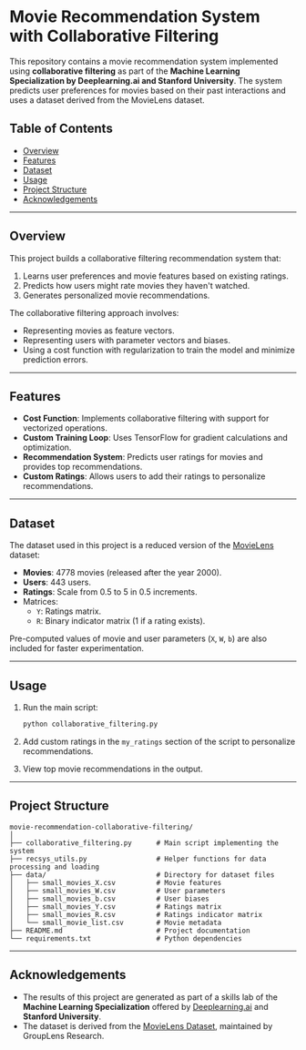 # Movie Recommendation System with Collaborative Filtering

This repository contains a movie recommendation system implemented using **collaborative filtering** as part of the **Machine Learning Specialization by Deeplearning.ai and Stanford University**. The system predicts user preferences for movies based on their past interactions and uses a dataset derived from the MovieLens dataset.

## Table of Contents
- [Overview](#overview)
- [Features](#features)
- [Dataset](#dataset)
- [Usage](#usage)
- [Project Structure](#project-structure)
- [Acknowledgements](#acknowledgements)

---

## Overview
This project builds a collaborative filtering recommendation system that:
1. Learns user preferences and movie features based on existing ratings.
2. Predicts how users might rate movies they haven't watched.
3. Generates personalized movie recommendations.

The collaborative filtering approach involves:
- Representing movies as feature vectors.
- Representing users with parameter vectors and biases.
- Using a cost function with regularization to train the model and minimize prediction errors.

---

## Features
- **Cost Function**: Implements collaborative filtering with support for vectorized operations.
- **Custom Training Loop**: Uses TensorFlow for gradient calculations and optimization.
- **Recommendation System**: Predicts user ratings for movies and provides top recommendations.
- **Custom Ratings**: Allows users to add their ratings to personalize recommendations.

---

## Dataset
The dataset used in this project is a reduced version of the [MovieLens](https://grouplens.org/datasets/movielens/latest/) dataset:
- **Movies**: 4778 movies (released after the year 2000).
- **Users**: 443 users.
- **Ratings**: Scale from 0.5 to 5 in 0.5 increments.
- Matrices:
  - `Y`: Ratings matrix.
  - `R`: Binary indicator matrix (1 if a rating exists).

Pre-computed values of movie and user parameters (`X`, `W`, `b`) are also included for faster experimentation.

---

## Usage
1. Run the main script:
   ```bash
   python collaborative_filtering.py
   ```

2. Add custom ratings in the `my_ratings` section of the script to personalize recommendations.

3. View top movie recommendations in the output.

---

## Project Structure
```plaintext
movie-recommendation-collaborative-filtering/
│
├── collaborative_filtering.py      # Main script implementing the system
├── recsys_utils.py                 # Helper functions for data processing and loading
├── data/                           # Directory for dataset files
│   ├── small_movies_X.csv          # Movie features
│   ├── small_movies_W.csv          # User parameters
│   ├── small_movies_b.csv          # User biases
│   ├── small_movies_Y.csv          # Ratings matrix
│   ├── small_movies_R.csv          # Ratings indicator matrix
│   └── small_movie_list.csv        # Movie metadata
├── README.md                       # Project documentation
└── requirements.txt                # Python dependencies
```

---

## Acknowledgements
- The results of this project are generated as part of a skills lab of the **Machine Learning Specialization** 
  offered by [Deeplearning.ai](https://www.deeplearning.ai/) and **Stanford University**.
- The dataset is derived from the [MovieLens Dataset](https://grouplens.org/datasets/movielens/latest/), maintained by GroupLens Research.
